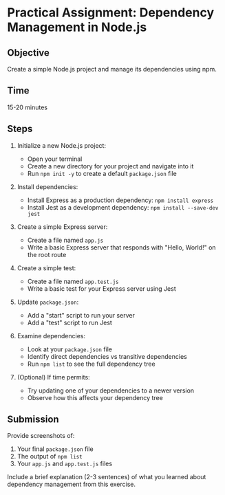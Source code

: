# Practical Assignment: Dependency Management in Node.js

## Objective
Create a simple Node.js project and manage its dependencies using npm.

## Time
15-20 minutes

## Steps

1. Initialize a new Node.js project:
   - Open your terminal
   - Create a new directory for your project and navigate into it
   - Run `npm init -y` to create a default `package.json` file

2. Install dependencies:
   - Install Express as a production dependency: `npm install express`
   - Install Jest as a development dependency: `npm install --save-dev jest`

3. Create a simple Express server:
   - Create a file named `app.js`
   - Write a basic Express server that responds with "Hello, World!" on the root route

4. Create a simple test:
   - Create a file named `app.test.js`
   - Write a basic test for your Express server using Jest

5. Update `package.json`:
   - Add a "start" script to run your server
   - Add a "test" script to run Jest

6. Examine dependencies:
   - Look at your `package.json` file
   - Identify direct dependencies vs transitive dependencies
   - Run `npm list` to see the full dependency tree

7. (Optional) If time permits:
   - Try updating one of your dependencies to a newer version
   - Observe how this affects your dependency tree

## Submission
Provide screenshots of:
1. Your final `package.json` file
2. The output of `npm list`
3. Your `app.js` and `app.test.js` files

Include a brief explanation (2-3 sentences) of what you learned about dependency management from this exercise.
